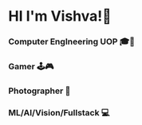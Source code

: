 # HI I'm Vishva!:boy:

### Computer EngIneering UOP 🎓👷‍  
### Gamer 🕹🎮  
### Photographer 📸  
### ML/AI/Vision/Fullstack 💻  

